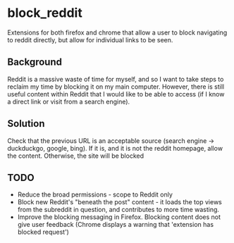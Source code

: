 # block_reddit

Extensions for both firefox and chrome that allow a user to block navigating to reddit directly, but allow for individual links to be seen.

## Background

Reddit is a massive waste of time for myself, and so I want to take steps to reclaim my time by blocking it on my main computer. However, there is still useful content within Reddit that I would like to be able to access (if I know a direct link or visit from a search engine).

## Solution
Check that the previous URL is an acceptable source (search engine -> duckduckgo, google, bing). If it is, and it is not the reddit homepage, allow the content. Otherwise, the site will be blocked


## TODO
* Reduce the broad permissions - scope to Reddit only
* Block new Reddit's "beneath the post" content - it loads the top views from the subreddit in question, and contributes to more time wasting. 
* Improve the blocking messaging in Firefox. Blocking content does not give user feedback (Chrome displays a warning that 'extension has blocked request')